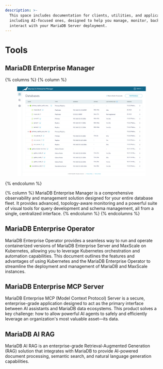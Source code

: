 ```yaml
---
description: >-
  This space includes documentation for clients, utilities, and applications,
  including AI-focused ones, designed to help you manage, monitor, back up, and
  interact with your MariaDB Server deployment.
---
```


# Tools

## MariaDB Enterprise Manager

{% columns %}
{% column %}
<figure><img src=".gitbook/assets/image (77).png" alt=""><figcaption></figcaption></figure>
{% endcolumn %}

{% column %}
MariaDB Enterprise Manager is a comprehensive observability and management solution designed for your entire database fleet. It provides advanced, topology-aware monitoring and a powerful suite of visual tools for query development and schema management, all from a single, centralized interface.
{% endcolumn %}
{% endcolumns %}

## MariaDB Enterprise Operator

MariaDB Enterprise Operator provides a seamless way to run and operate containerized versions of MariaDB Enterprise Server and MaxScale on Kubernetes, allowing you to leverage Kubernetes orchestration and automation capabilities. This document outlines the features and advantages of using Kubernetes and the MariaDB Enterprise Operator to streamline the deployment and management of MariaDB and MaxScale instances.

## MariaDB Enterprise MCP Server

MariaDB Enterprise MCP (Model Context Protocol) Server is a secure, enterprise-grade application designed to act as the primary interface between AI assistants and MariaDB data ecosystems. This product solves a key challenge: how to allow powerful AI agents to safely and efficiently leverage an organization's most valuable asset—its data.

## MariaDB AI RAG

MariaDB AI RAG is an enterprise-grade Retrieval-Augmented Generation (RAG) solution that integrates with MariaDB to provide AI-powered document processing, semantic search, and natural language generation capabilities.
